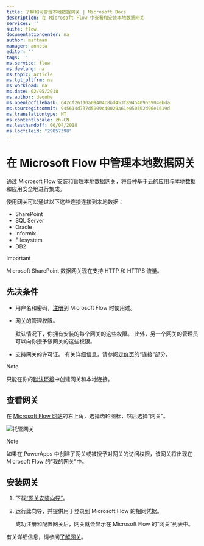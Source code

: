 ```yaml
---
title: 了解如何管理本地数据网关 | Microsoft Docs
description: 在 Microsoft Flow 中查看和安装本地数据网关
services: ''
suite: flow
documentationcenter: na
author: msftman
manager: anneta
editor: ''
tags: ''
ms.service: flow
ms.devlang: na
ms.topic: article
ms.tgt_pltfrm: na
ms.workload: na
ms.date: 02/05/2018
ms.author: deonhe
ms.openlocfilehash: 642cf26110a09404c8bd453f894540963904ebda
ms.sourcegitcommit: 945614d737d5909c40029a61e050302d96e1619d
ms.translationtype: HT
ms.contentlocale: zh-CN
ms.lasthandoff: 06/04/2018
ms.locfileid: "29057398"
---
```

# <a name="manage-an-on-premises-data-gateway-in-microsoft-flow"></a>在 Microsoft Flow 中管理本地数据网关

通过 Microsoft Flow 安装和管理本地数据网关，将各种基于云的应用与本地数据和应用安全地进行集成。

使用网关可以通过以下这些连接连接到本地数据：

* SharePoint
* SQL Server
* Oracle
* Informix
* Filesystem
* DB2

> [!IMPORTANT]
> Microsoft SharePoint 数据网关现在支持 HTTP 和 HTTPS 流量。


## <a name="prerequisites"></a>先决条件

* 用户名和密码，[注册](sign-up-sign-in.md)到 Microsoft Flow 时使用过。
* 网关的管理权限。

  默认情况下，你拥有安装的每个网关的这些权限。 此外，另一个网关的管理员可以向你授予该网关的这些权限。
* 支持网关的许可证。 有关详细信息，请参阅[定价页](https://flow.microsoft.com/pricing/)的“连接”部分。

> [!NOTE]
> 只能在你的[默认环境](environments-overview-maker.md)中创建网关和本地连接。



## <a name="view-your-gateways"></a>查看网关

在 [Microsoft Flow 网站](https://flow.microsoft.com)的右上角，选择齿轮图标，然后选择“网关”。

![托管网关][1]

> [!NOTE]
> 如果在 PowerApps 中创建了网关或被授予对网关的访问权限，该网关将出现在 Microsoft Flow 的“我的网关”中。



## <a name="install-a-gateway"></a>安装网关

1. 下载[“网关安装向导”](https://go.microsoft.com/fwlink/?LinkID=820580&clcid=0x409)。

1. 运行此向导，并提供用于登录到 Microsoft Flow 的相同凭据。

    成功注册和配置网关后，网关就会显示在 Microsoft Flow 的“网关”列表中。

有关详细信息，请参阅[了解网关](gateway-reference.md)。

<!-- Image references -->
[1]: ./media/manage-gateway/view-gateways.png
